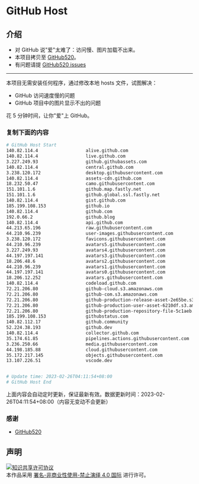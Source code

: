 # GitHub Host
## 介绍
- 对 GitHub 说"爱"太难了：访问慢、图片加载不出来。
- 本项目拷贝至 [GitHub520](https://github.com/521xueweihan/GitHub520)。
- 有问题请提 [GitHub520 issues](https://github.com/521xueweihan/GitHub520/issues/new)

---

本项目无需安装任何程序，通过修改本地 hosts 文件，试图解决：
- GitHub 访问速度慢的问题
- GitHub 项目中的图片显示不出的问题

花 5 分钟时间，让你"爱"上 GitHub。

### 复制下面的内容
```bash
# GitHub Host Start
140.82.114.4                  alive.github.com
140.82.114.4                  live.github.com
3.227.249.93                  github.githubassets.com
140.82.114.4                  central.github.com
3.238.120.172                 desktop.githubusercontent.com
140.82.114.4                  assets-cdn.github.com
18.232.50.47                  camo.githubusercontent.com
151.101.1.6                   github.map.fastly.net
151.101.1.6                   github.global.ssl.fastly.net
140.82.114.4                  gist.github.com
185.199.108.153               github.io
140.82.114.4                  github.com
192.0.66.2                    github.blog
140.82.114.4                  api.github.com
44.213.65.196                 raw.githubusercontent.com
44.210.96.239                 user-images.githubusercontent.com
3.238.120.172                 favicons.githubusercontent.com
44.210.96.239                 avatars5.githubusercontent.com
3.227.249.93                  avatars4.githubusercontent.com
44.197.197.141                avatars3.githubusercontent.com
18.206.48.6                   avatars2.githubusercontent.com
44.210.96.239                 avatars1.githubusercontent.com
44.197.197.141                avatars0.githubusercontent.com
18.206.12.252                 avatars.githubusercontent.com
140.82.114.4                  codeload.github.com
72.21.206.80                  github-cloud.s3.amazonaws.com
72.21.206.80                  github-com.s3.amazonaws.com
72.21.206.80                  github-production-release-asset-2e65be.s3.amazonaws.com
72.21.206.80                  github-production-user-asset-6210df.s3.amazonaws.com
72.21.206.80                  github-production-repository-file-5c1aeb.s3.amazonaws.com
185.199.108.153               githubstatus.com
140.82.112.17                 github.community
52.224.38.193                 github.dev
140.82.114.4                  collector.github.com
35.174.61.85                  pipelines.actions.githubusercontent.com
3.236.250.66                  media.githubusercontent.com
44.198.185.88                 cloud.githubusercontent.com
35.172.217.145                objects.githubusercontent.com
13.107.226.51                 vscode.dev


# Update time: 2023-02-26T04:11:54+08:00
# GitHub Host End

```
上面内容会自动定时更新，保证最新有效。数据更新时间：2023-02-26T04:11:54+08:00（内容无变动不会更新）

### 感谢

- [GitHub520](https://github.com/521xueweihan/GitHub520)

## 声明
<a rel="license" href="https://creativecommons.org/licenses/by-nc-nd/4.0/deed.zh"><img alt="知识共享许可协议" style="border-width: 0" src="https://licensebuttons.net/l/by-nc-nd/4.0/88x31.png"></a><br>本作品采用 <a rel="license" href="https://creativecommons.org/licenses/by-nc-nd/4.0/deed.zh">署名-非商业性使用-禁止演绎 4.0 国际</a> 进行许可。